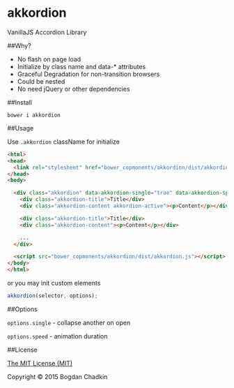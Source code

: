 # akkordion
VanillaJS Accordion Library

##Why?

- No flash on page load
- Initialize by class name and data-* attributes
- Graceful Degradation for non-transition browsers
- Could be nested
- No need jQuery or other dependencies

##Install

```
bower i akkordion
```

##Usage

Use `.akkordion` className for initialize

```html
<html>
<head>
  <link rel="stylesheet" href="bower_copmonents/akkordion/dist/akkordion.css">
</head>
<body>

  <div class="akkordion" data-akkordion-single="true" data-akkordion-speed="400">
    <div class="akkordion-title">Title</div>
    <div class="akkordion-content akkordion-active"><p>Content</p></div>

    <div class="akkordion-title">Title</div>
    <div class="akkordion-content"><p>Content</p></div>

    ...
  </div>

  <script src="bower_copmonents/akkordion/dist/akkordion.js"></script>
</body>
</html>
```

or you may init custom elements

```js
akkordion(selector, options);
```

##Options

`options.single` - collapse another on open

`options.speed` - animation duration



##License

[The MIT License (MIT)](LICENSE)

Copyright &copy; 2015 Bogdan Chadkin
